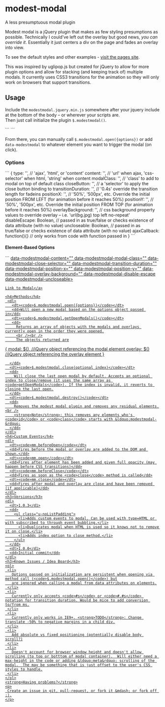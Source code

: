 # modest-modal
A less presumptuous modal plugin

<p>
  Modest modal is a jQuery plugin that makes as few styling presumptions as possible.  Technically I could've left out the overlay but good news, <em>you can override it</em>. Essentially it just centers a div on the page and fades an overlay into view.
</p>
<p>
  To see the default styles and other examples - <a href="http://jrhalchak.github.io/modest-modal/">visit the pages site</a>.
</p>
<p>
  This was inspired by uglipop.js but created for jQuery to allow for more plugin options and allow for stacking (and keeping track of) multiple modals. It currently uses CSS3 transitions for the animation so they will only work on browsers that support transitions.
</p>
<h2>Usage</h2>
<p>
  Include the <code>modestmodal.jquery.min.js</code> somewhere after your jquery include at the bottom of the body &ndash; or wherever your scripts are.
  <br />
  Then just call initialize the plugin <code>$.modestmodal()</code>.
</p>
```
<script src="https://code.jquery.com/jquery-1.11.3.min.js"></script>
<script src="compiled/modestmodal.jquery.js"></script>
<script>
  $.modestmodal()
</script>
```
<p>
  From there, you can manually call <code>$.modestmodal.open({options})</code> or add <code>data-modestmodal</code> to whatever element you want to trigger the modal (on click).
</p>
<h3>Options</h3>
```
{
  type: '', // 'ajax', 'html', or 'content'
  content: '', // 'url' when ajax, 'css-selector' when html, 'string' when content
  modalClass: '', // 'class' to add to modal on top of default class
  closeButton: '', // a 'selector' to apply the close button binding to
  transitionDuration: '', // '0.4s' override the transition length for fadeins
  positionX: '', // '50%', '500px', etc. Override the initial position FROM LEFT (for animation before it reaches 50%)
  positionY: '', // '50%', '500px', etc. Override the initial position FROM TOP (for animation before it reaches 50%)
  overlayBackground: '', // css background property values to override overlay – i.e. 'url(bg.jpg) top left no-repeat'
  disableEscape: Boolean, // passed in as true/false or checks existence of data attribute (with no value)
  uncloseable: Boolean, // passed in as true/false or checks existence of data attribute (with no value)
  ajaxCallback: function(){} // only works from code with function passed in
}
```
<h4>Element-Based Options</h4>
```
<a href="#"
    data-modestmodal
    data-modestmodal-type="" <!-- 'ajax', 'html', or 'content' -->
    data-modestmodal-content="" <!-- 'url' when ajax, 'css-selector' when html, 'string' when content -->
    data-modestmodal-modal-class="" <!-- 'class' to add to modal on top of default class -->
    data-modestmodal-close-selector="" <!-- a 'selector' to apply the close button binding to -->
    data-modestmodal-transition-duration="" <!-- '0.4s' override the transition length for fadeins -->
    data-modestmodal-position-x="" <!-- '50%', '500px', etc. Override the initial position FROM LEFT (for animation before it reaches 50%) -->
    data-modestmodal-position-y="" <!-- '50%', '500px', etc. Override the initial position FROM TOP (for animation before it reaches 50%) -->
    data-modestmodal-overlay-background="" <!-- css background property values to override overlay – i.e. 'url(bg.jpg) top left no-repeat' -->
    data-modestmodal-disable-escape <!-- use data attribute as a boolean (no value) -->
    data-modestmodal-uncloseable> <!-- use data attribute as a boolean (no value) -->

    Link to Modal</a>
```
<h4>Methods</h4>
 <dl>
   <dt><code>$.modestmodal.open({options})</code></dt>
   <dd>Will open a new modal based on the options object passed in</dd>
   <dt><code>$.modestmodal.getOpenModals()</code></dt>
   <dd>
     Returns an array of objects with the modals and overlays currently open in the order they were opened.
     <br /><br />
     The objects returned are
 ```
 {
   modal: $(), //jQuery object referencing the modal element
   overlay: $() //jQuery object referencing the overlay element
 }
 ```
   </dd>
   <dt><code>$.modestmodal.close(optional index)</code></dt>
   <dd>
     Will close the last open modal by default. Accepts an optional index to close/remove (it uses the same array as <code>getOpenModals</code>). If the index is invalid, it reverts to closing the last open.
   </dd>
   <dt><code>$.modestmodal.destroy()</code></dt>
   <dd>
     Removes the modest modal plugin and removes any residual elements.<br />
     <strong>Note</strong>: this removes any elements who's <code>id</code> or <code>class</code> starts with &ldquo;modestmodal-&rdquo;
   </dd>
 </dl>
 <h4>Custom Events</h4>
 <dl>
   <dt><code>mm.beforeOpen</code></dt>
   <dd>Fires before the modal or overlay are added to the DOM and shown.</dd>
   <dt><code>mm.open</code></dt>
   <dd>Fires after element has been added and given full opacity (may happen before CSS transitions)</dd>
   <dt><code>mm.beforeClose</code></dt>
   <dd>Fires as soon as the <code>close</code> method is called</dd>
   <dt><code>mm.close</code></dt>
   <dd>Fires after modal and overlay are close and have been removed (if applicable)</dd>
 </dl>
 <h3>Versions</h3>
 <dl>
   <dt>1.0.3</d1>
   <dd>
     <ul class="u-noListPadding">
       <li>Adds custom events to modal. Can be used with type=HTML or with subscribed to through event bubbling.</li>
       <li>Duplicates modal when HTML is used so it knows not to remove it on close.</li>
       <li>Adds index option to close method.</li>
     </ul>
   </dd>
   <dt>1.0.0</d1>
   <dd>Initial commit</dd>
 </dl>
<h3>Known Issues / Idea Board</h3>
<ol>
  <li>
    Options passed on initialization are persistent when opening via method call (<code>$.modestmodal.open()</code>) but
    are ignored when calling a modal from data attributes on elements.
  </li>
  <li>
    Currently only accepts <code>#s</code> or <code>#.#s</code> notation for transition duration. Would be mice to add conversion to/from ms.
  </li>
  <li>
    Currently only works in IE9+. <strong>TODO</strong>: Change translate -50% to negative margins in a child div.
  </li>
  <li>
    Add absolute vs fixed positioning (potentially disable body scroll?)
  </li>
  <li>
    Doesn't account for browser window height and doesn't allow scrolling (to top or botttom of modal container).  Will either need a max-height in the code or adding &ldquo;meta&rdquo; scrolling of the modal.  The may be something that is just offset to the user's CSS styles to handle.
  </li>
</ol>
<strong>Having problems?</strong>
<p>
  Create an issue in git, pull-request, or fork it &mdash; or fork off ;).
</p>
